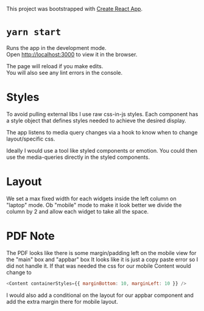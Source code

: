 This project was bootstrapped with [Create React App](https://github.com/facebook/create-react-app).

# `yarn start`

Runs the app in the development mode.<br />
Open [http://localhost:3000](http://localhost:3000) to view it in the browser.

The page will reload if you make edits.<br />
You will also see any lint errors in the console.

# Styles

To avoid pulling external libs I use raw css-in-js styles.
Each component has a style object that defines styles
needed to achieve the desired display.

The app listens to media query changes via a hook to
know when to change layout/specific css.

Ideally I would use a tool like styled components or emotion.
You could then use the media-queries directly in the
styled components.

# Layout

We set a max fixed width for each widgets inside
the left column on "laptop" mode.
Ob "mobile" mode to make it look better we divide
the column by 2 and allow each widget to take all the space.

# PDF Note

The PDF looks like there is some margin/padding left
on the mobile view for the "main" box and "appbar" box
It looks like it is just a copy paste error so
I did not handle it.
If that was needed the css for our mobile Content would
change to

```javascript
<Content containerStyles={{ marginBottom: 10, marginLeft: 10 }} />
```

I would also add a conditional on the layout for our
appbar component and add the extra margin there for mobile
layout.
